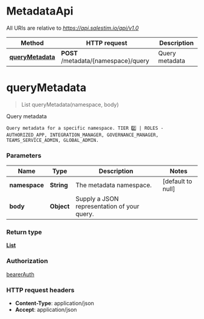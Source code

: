 # MetadataApi

All URIs are relative to *https://api.salestim.io/api/v1.0*

Method | HTTP request | Description
------------- | ------------- | -------------
[**queryMetadata**](MetadataApi.md#queryMetadata) | **POST** /metadata/{namespace}/query | Query metadata


<a name="queryMetadata"></a>
# **queryMetadata**
> List queryMetadata(namespace, body)

Query metadata

    Query metadata for a specific namespace. TIER 2️⃣ | ROLES - AUTHORIZED_APP, INTEGRATION_MANAGER, GOVERNANCE_MANAGER, TEAMS_SERVICE_ADMIN, GLOBAL_ADMIN.

### Parameters

Name | Type | Description  | Notes
------------- | ------------- | ------------- | -------------
 **namespace** | **String**| The metadata namespace. | [default to null]
 **body** | **Object**| Supply a JSON representation of your query. |

### Return type

[**List**](../Models/MetadataQueryResult.md)

### Authorization

[bearerAuth](../README.md#bearerAuth)

### HTTP request headers

- **Content-Type**: application/json
- **Accept**: application/json

